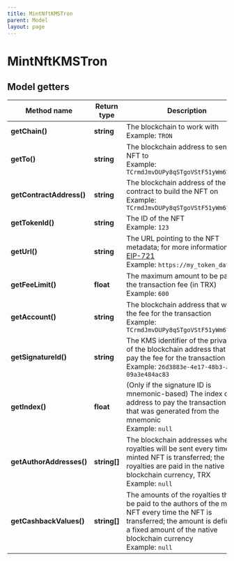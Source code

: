 ```yaml
---
title: MintNftKMSTron
parent: Model
layout: page
---
```


# MintNftKMSTron

## Model getters

Method name | Return type | Description | Notes
------------ | ------------- | ------------- | -------------
**getChain()** | **string** | The blockchain to work with <br>Example: `TRON` |
**getTo()** | **string** | The blockchain address to send the NFT to <br>Example: `TCrmdJmvDUPy8qSTgoVStF51yWm6VUh5yQ` |
**getContractAddress()** | **string** | The blockchain address of the smart contract to build the NFT on <br>Example: `TCrmdJmvDUPy8qSTgoVStF51yWm6VUh5yQ` |
**getTokenId()** | **string** | The ID of the NFT <br>Example: `123` |
**getUrl()** | **string** | The URL pointing to the NFT metadata; for more information, see <a href="https://eips.ethereum.org/EIPS/eip-721#specification" target="_blank">EIP-721</a> <br>Example: `https://my_token_data.com` |
**getFeeLimit()** | **float** | The maximum amount to be paid as the transaction fee (in TRX) <br>Example: `600` |
**getAccount()** | **string** | The blockchain address that will pay the fee for the transaction <br>Example: `TCrmdJmvDUPy8qSTgoVStF51yWm6VUh5yQ` |
**getSignatureId()** | **string** | The KMS identifier of the private key of the blockchain address that will pay the fee for the transaction <br>Example: `26d3883e-4e17-48b3-a0ee-09a3e484ac83` |
**getIndex()** | **float** | (Only if the signature ID is mnemonic-based) The index of the address to pay the transaction fee that was generated from the mnemonic <br>Example: `null` | [optional]
**getAuthorAddresses()** | **string[]** | The blockchain addresses where the royalties will be sent every time the minted NFT is transferred; the royalties are paid in the native blockchain currency, TRX <br>Example: `null` | [optional]
**getCashbackValues()** | **string[]** | The amounts of the royalties that will be paid to the authors of the minted NFT every time the NFT is transferred; the amount is defined as a fixed amount of the native blockchain currency <br>Example: `null` | [optional]

